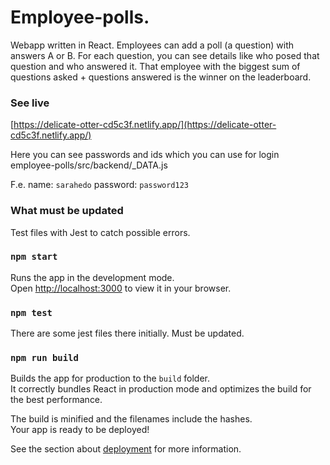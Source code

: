 # Employee-polls. 

Webapp written in React. Employees can add a poll (a question) with answers A or B. For each question, you can see details like who posed that question and who answered it. That employee with the biggest sum of questions asked + questions answered is the winner on the leaderboard.

### See live

[https://delicate-otter-cd5c3f.netlify.app/](https://delicate-otter-cd5c3f.netlify.app/)

Here you can see passwords and ids which you can use for login employee-polls/src/backend/_DATA.js

F.e. name: `sarahedo` password: `password123`


### What must be updated

Test files with Jest to catch possible errors.


### `npm start`

Runs the app in the development mode.\
Open [http://localhost:3000](http://localhost:3000) to view it in your browser.

### `npm test`

There are some jest files there initially. Must be updated.

### `npm run build`

Builds the app for production to the `build` folder.\
It correctly bundles React in production mode and optimizes the build for the best performance.

The build is minified and the filenames include the hashes.\
Your app is ready to be deployed!

See the section about [deployment](https://facebook.github.io/create-react-app/docs/deployment) for more information.

